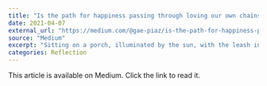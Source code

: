 ```yaml
---
title: "Is the path for happiness passing through loving our own chains?"
date: 2021-04-07
external_url: "https://medium.com/@gae-piaz/is-the-path-for-happiness-passing-through-loving-our-own-chains-636fad96d305"
source: "Medium"
excerpt: "Sitting on a porch, illuminated by the sun, with the leash in one hand and fragrant treats in the other, I've imagined the path driven by nature."
categories: Reflection
---
```


This article is available on Medium. Click the link to read it. 